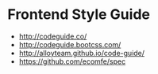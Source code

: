 # Frontend Style Guide


- http://codeguide.co/
- http://codeguide.bootcss.com/
- http://alloyteam.github.io/code-guide/
- https://github.com/ecomfe/spec
